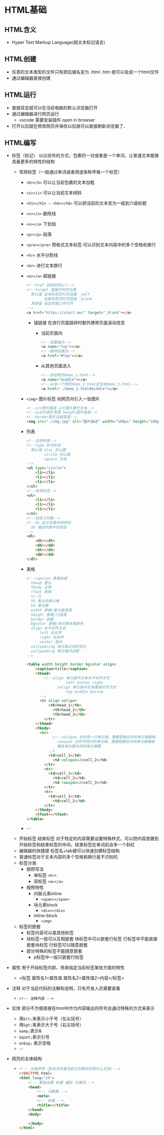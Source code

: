 # HTML基础

## HTML含义

- Hyper Text Markup Language(超文本标记语言)

## HTML创建

- 任意的文本类型的文件只有把后缀名变为 .html .htm 就可以变成一个html文件
- 通过编辑器直接创建

## HTML运行

- 直接双击就可以在当前电脑的默认浏览器打开
- 通过编辑器进行网页运行
  - vscode 需要安装插件 open in browser
- 打开以后就在修改网页并保存以后就可以直接刷新浏览器了、

## HTML编写

- 标签（标记） 以尖括号的方式，包裹的一对或者是一个单词，让普通文本能够具备更多的特性的结构

  - 常用标签（一般通过单词或者用途来称呼每一个标签）
    - `<b></b>` 可以让当前包裹的文本加粗

    - `<i></i>`  可以让当前文本倾斜

    - `<h1></h1> ~ <h6></h6>` 可以把当前的文本变为一级到六级标题 

    - `<s></s>` 删除线

    - `<u></u>` 下划线

    - `<p></p>` 段落

    - `<pre></pre>` 预格式文本标签 可以识别文本内容中的多个空格和换行

    - `<hr>` 水平分割线

    - `<br>` 进行文本换行

    - `<a></a>` 超链接

      ```html
      <!--href 目标网页url-->
      <!--target 连接打开的位置
      	默认值 在本标签页打开连接 _self
      	      在新标签页打开连接 _blank 
      	其他值 指定的窗口中打开
      -->
      <a href="https://start.me/" target="_blank"></a>
      ```

      - 锚链接 在进行页面跳转时额外携带页面滚动信息

        - 当前页面内 

          ```html
          <!--设置锚点--> 
          <a name="top"></a>
          <!--跳转到锚点-->
          <a href="#top"></a>
          ```

        - 从其他页面进入

          ```html
          <!--目标网页demo_1.html-->
          <a name="middle"></a>
          <!--从另一个网页demo_2.html定位到demo_1.html-->
          <a href="./demo_2.html#middle"></a>
          ```

    - `<img>` 图片标签 向网页内引入一张图片

      ```html
      <!--src图片路径 alt图片替代文本-->
      <!--width图片宽度 height图片高度-->
      <!--border图片边框宽度-->
      <img src="./img.jpg" alt="图片描述" width="100px" height="100px" border="1px">
      ```

    - 列表

      ```html
      <!--无序列表-->
      <!--type 符号形状
      	默认值 disc 实心圆
      	      circle 空心圆
      	      square 方块
      -->
      <ul type="circle">
          <li></li>
          <li></li>
          <li></li>
      </ul>
      <!--有序标签-->
      <ol>
          <li></li>
          <li></li>
          <li></li>
      </ol>
      <!--自定义列表-->
      <!--dt 定义列表中的项目
      	dd 描述列表中的项目
      -->
      <dl>
          <dt></dt>
          <dd></dd>
          <dt></dt>
          <dd></dd>
      </dl>
      ```
    
    - 表格
    
      ```html
      <!--caption 表格标题
      	thead 表头
      	tbody 主体
      	tfoot 表尾
      	tr 行
      	th 表头的单元格
      	td 单元格
      	width 表格/单元格宽度
      	height 表格/行高度
      	border 边框
      	bgcolor 表格/单元格背景颜色
      	align 水平对齐方式
      		left 左对齐
      		right 右对齐
      		center 居中
      	cellspacing 单元格之间的空白
      	cellpadding 单元格内边距
      -->
      
      <table width height border bgcolor align>
          <caption>title</caption>
          <thead>
              <!--align 单元格中文本水平对齐方式
      					left center right 
      				valign 单元格中文本垂直对齐方式
      					top middle bottom
      		-->
          	<tr align valign>
              	<th>head_1</th>
                  <th>head_2</th>
                  <th>head_3</th>
              </tr>
          </thead>
          <tbody>
          	<tr>
                  <!--colspan 合并同一行单元格，需要把被合并的单元格删掉
      				rowspan 合并不同行的单元格，需要把被合并的单元格删掉
      				属性值为要合并的单元格数
      			-->
              	<td>cell_1</td>
                  <td colspan=2>cell_2</td>
              </tr>
              <tr>
              	<td>cell_1</td>
                  <td>cell_2</td>
                  <td rowspan=2>cell_3</td>
              </tr>
              <tr>
              	<td>cell_1</td>
                  <td>cell_2</td>
              </tr>
          </tbody>
          <tfoot></tfoot>
      </table>
      ```
    
    - $\cdots$
  - 开始标签 结束标签 对于特定的内容需要设置特殊样式，可以把内容放置到开始标签和结束标签的中间，结束标签在单词前会多一个斜杠
  - 编辑器的快捷键 标签名+tab键可以快速创建标签结构
  - 普通标签对于文本内容的多个空格和换行是不识别的
  - 标签分类
    - 按照写法
      - 单标签  `<hr>`
      - 双标签 `<a></a>`
    - 按照特性
      - 内联元素inline
        - `<span></span>`
      - 块元素block
        - `<div></div>`
      - inline-block
        - `<img>`
  - 标签的嵌套
    - 标签内容可以是其他标签
    - 块标签一般可以互相嵌套 块标签中可以嵌套行标签 行标签中不能直接嵌套块标签 行标签可以随意嵌套
    - 部分特殊的标签不能随意嵌套
      - p标签中一般只嵌套行标签

- 属性  用于开始标签内部，用来指定当前标签某些方面的特性

  - <标签 属性名1=属性值 属性名2=属性值2>内容</标签>

- 注释 对于当前代码的注解和说明，只有开发人员需要查看

  - `<!-- 注释内容 -->`

- 实体 部分不方便直接在html中作为内容输出的符号会通过特殊的方式来表示

  - 用`&lt;`来表示小于号（左尖括号）
  - 用`&gt;`来表示大于号（右尖括号）
  - `&amp;`表示&
  - `&quot;`表示引号
  - `&nbsp;` 表示空格
  - $\cdots$

- 网页的主体结构

  - ```html
    <!-- 文档声明（告诉浏览器当前正在解析的是什么文档）-->
    <!DOCTYPE html>
    <html lang="zh">
        <!-- 基础设置 标题 编码 关键词 -->
        <head>
            <!-- 元数据 -->
            <meta>
            <!-- 标题 -->
            <title></title>
        </head>
        <body>
            
        </body>
    </html>
    ```

    
  